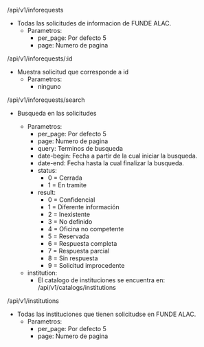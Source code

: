 /api/v1/inforequests
  - Todas las solicitudes de informacion de FUNDE ALAC.
    - Parametros:
      - per_page: Por defecto 5
      - page: Numero de pagina

/api/v1/inforequests/:id
- Muestra solicitud que corresponde a id
  - Parametros:
    - ninguno

/api/v1/inforequests/search
  - Busqueda en las solicitudes
  
    - Parametros:
      - per_page: Por defecto 5
      - page: Numero de pagina
      - query: Terminos de busqueda
      - date-begin: Fecha a partir de la cual iniciar la busqueda.
      - date-end: Fecha hasta la cual finalizar la busqueda.
      - status:
          - 0 = Cerrada
          - 1 = En tramite
      - result:
        - 0 = Confidencial
        - 1 = Diferente información
        - 2 = Inexistente
        - 3 = No definido
        - 4 = Oficina no competente
        - 5 = Reservada
        - 6 = Respuesta completa
        - 7 = Respuesta parcial
        - 8 = Sin respuesta
        - 9 = Solicitud improcedente
    - institution:
      - El catalogo de instituciones se encuentra en: /api/v1/catalogs/institutions
    
/api/v1/institutions
  - Todas las instituciones que tienen solicitudse en FUNDE ALAC.
    - Parametros:
      - per_page: Por defecto 5
      - page: Numero de pagina
